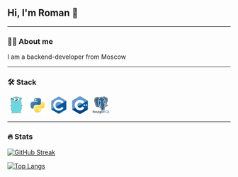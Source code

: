 ## Hi, I'm Roman 👋
___
### :man_technologist: About me

I am a backend-developer from Moscow

---
### :hammer_and_wrench: Stack

<div>
  <img src="https://github.com/devicons/devicon/blob/master/icons/go/go-original.svg" title="Go" alt="Golang" width="40" height="40"/>&nbsp;
  <img src="https://github.com/devicons/devicon/blob/master/icons/python/python-original.svg" title="Python" alt="Python" width="40" height="40"/>&nbsp;
  <img src="https://github.com/devicons/devicon/blob/master/icons/c/c-original.svg" title="C" alt="C" width="40" height="40"/>&nbsp;
  <img src="https://github.com/devicons/devicon/blob/master/icons/cplusplus/cplusplus-original.svg" title="CPP" alt="CPlusPlus" width="40" height="40"/>&nbsp;
  <img src="https://github.com/devicons/devicon/blob/master/icons/postgresql/postgresql-original-wordmark.svg" title="PostgreSQL" alt="PostgreSQL" width="40" height="40"/>&nbsp;
</div>

___
### :fire: Stats

[![GitHub Streak](http://github-readme-streak-stats.herokuapp.com?user=k3sslerX&theme=dark)](https://git.io/streak-stats)

[![Top Langs](https://github-readme-stats.vercel.app/api/top-langs/?username=k3sslerX&layout=compact&theme=vision-friendly-dark)](https://github.com/anuraghazra/github-readme-stats)




